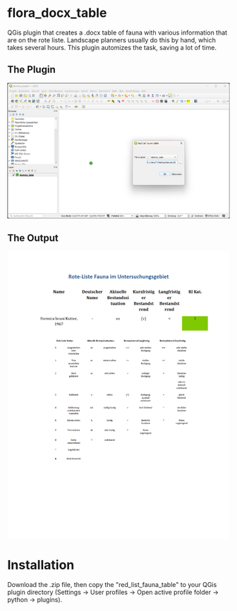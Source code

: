 # flora_docx_table
QGis plugin that creates a .docx table of fauna with various information that are on the rote liste. Landscape planners usually do this by hand, which takes several hours. This plugin automizes the task, saving a lot of time.

## The Plugin
![Plugin UI](img/plugin.png)

## The Output
![Plugin UI](img/output.png)

# Installation
Download the .zip file, then copy the "red_list_fauna_table" to your QGis plugin directory (Settings -> User profiles -> Open active profile folder -> python -> plugins).

